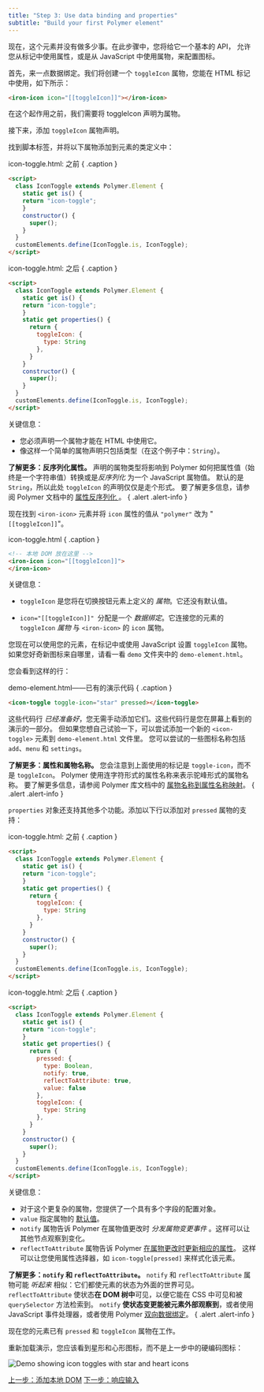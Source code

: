 ```yaml
---
title: "Step 3: Use data binding and properties"
subtitle: "Build your first Polymer element"
---
```


现在，这个元素并没有做多少事。在此步骤中，您将给它一个基本的 API，
允许您从标记中使用属性，或是从 JavaScript 中使用属物，来配置图标。

首先，来一点数据绑定。我们将创建一个 `toggleIcon` 属物，您能在 HTML 标记中使用，如下所示：

```html
<iron-icon icon="[[toggleIcon]]"></iron-icon>
```

在这个起作用之前，我们需要将 toggleIcon 声明为属物。

接下来，添加 `toggleIcon` 属物声明。

找到脚本标签，并将以下属物添加到元素的类定义中：

icon-toggle.html: 之前 { .caption }

```html
<script>
  class IconToggle extends Polymer.Element {
    static get is() {
    return "icon-toggle";
    }
    constructor() {
      super();
    }
  }
  customElements.define(IconToggle.is, IconToggle);
</script>
```
icon-toggle.html: 之后 { .caption }

```html
<script>
  class IconToggle extends Polymer.Element {
    static get is() {
    return "icon-toggle";
    }
    static get properties() {
      return {
        toggleIcon: {
          type: String
        },
      }
    }
    constructor() {
      super();
    }
  }
  customElements.define(IconToggle.is, IconToggle);
</script>
```

关键信息：

  * 您必须声明一个属物才能在 HTML 中使用它。
  * 像这样一个简单的属物声明只包括类型（在这个例子中：`String`）。

**了解更多：反序列化属性。** 声明的属物类型将影响到 Polymer 如何把属性值（始终是一个字符串值）转换或是<em>反序列化</em>
为一个 JavaScript 属物值。
默认的是 `String`，所以此处 `toggleIcon` 的声明仅仅是走个形式。
要了解更多信息，请参阅 Polymer 文档中的 <a href="/2.0/docs/devguide/properties#attribute-deserialization">属性反序列化
</a>。
{ .alert .alert-info }

现在找到 `<iron-icon>` 元素并将 `icon` 属性的值从 `"polymer"` 改为  "`[[toggleIcon]]`"。

icon-toggle.html { .caption }

```html
<!-- 本地 DOM 放在这里 -->
<iron-icon icon="[[toggleIcon]]">
</iron-icon>
```

关键信息：

  * `toggleIcon` 是您将在切换按钮元素上定义的 <em>属物</em>。它还没有默认值。
    
  * `icon="[[toggleIcon]]" `分配是一个 <em>数据绑定</em>。它连接您的元素的 `toggleIcon` <em>属物</em> 与 `<iron-icon>` 的 `icon` 属物。

您现在可以使用您的元素，在标记中或使用 JavaScript 设置 `toggleIcon` 属物。
如果您好奇新图标来自哪里，请看一看 `demo` 文件夹中的 `demo-element.html`。

您会看到这样的行：

demo-element.html——已有的演示代码 { .caption }

```html
<icon-toggle toggle-icon="star" pressed></icon-toggle>
```

这些代码行 _已经准备好_，您无需手动添加它们。这些代码行是您在屏幕上看到的演示的一部分。
但如果您想自己试验一下，可以尝试添加一个新的 `<icon-toggle>` 元素到 `demo-element.html` 文件里。
您可以尝试的一些图标名称包括 `add`、`menu` 和 `settings`。

**了解更多：属性和属物名称。** 您会注意到上面使用的标记是 `toggle-icon`，而不是 `toggleIcon`。
Polymer 使用连字符形式的属性名称来表示驼峰形式的属物名称。
要了解更多信息，请参阅 Polymer 库文档中的 <a href="/2.0/docs/devguide/properties#property-name-mapping">属物名称到属性名称映射</a>。
{ .alert .alert-info }

`properties` 对象还支持其他多个功能。添加以下行以添加对
`pressed` 属物的支持：

icon-toggle.html: 之前 { .caption }
```html
<script>
  class IconToggle extends Polymer.Element {
    static get is() {
    return "icon-toggle";
    }
    static get properties() {
      return {
        toggleIcon: {
          type: String
        },
      }
    }
    constructor() {
      super();
    }
  }
  customElements.define(IconToggle.is, IconToggle);
</script>
```

icon-toggle.html: 之后 { .caption }

```html
<script>
  class IconToggle extends Polymer.Element {
    static get is() {
    return "icon-toggle";
    }
    static get properties() {
      return {
        pressed: {
          type: Boolean,
          notify: true,
          reflectToAttribute: true,
          value: false
        },
        toggleIcon: {
          type: String
        },
      }
    }
    constructor() {
      super();
    }
  }
  customElements.define(IconToggle.is, IconToggle);
</script>
```

关键信息：

 *   对于这个更复杂的属物，您提供了一个具有多个字段的配置对象。
*   `value` 指定属物的 [默认值](/2.0/docs/devguide/properties#configure-values)。
*   `notify` 属物告诉 Polymer 在属物值更改时 <em>分发属物变更事件
    </em>。这样可以让其他节点观察到变化。
*   `reflectToAttribute` 属物告诉 Polymer
    [在属物更改时更新相应的属性](/2.0/docs/devguide/properties#attribute-reflection)。
    这样可以让您使用属性选择器，如 `icon-toggle[pressed]` 来样式化该元素。

**了解更多：`notify` 和 `reflectToAttribute`。** `notify` 和
`reflectToAttribute` 属物可能 _听起来_ 相似：它们都使元素的状态为外面的世界可见。
`reflectToAttribute` 使状态**在 DOM 树中**可见，以便它能在 CSS 中可见和被 `querySelector` 方法检索到。
`notify` **使状态变更能被元素外部观察到**，或者使用 JavaScript 事件处理器，或者使用 Polymer
<a href="/2.0/docs/devguide/data-binding#two-way-bindings">双向数据绑定</a>。
{ .alert .alert-info }

现在您的元素已有 `pressed` 和 `toggleIcon` 属物在工作。

重新加载演示，您应该看到星形和心形图标，而不是上一步中的硬编码图标：

<img src="/images/2.0/first-element/static-toggles.png" alt="Demo showing icon toggles with star and heart icons">

<a class="blue-button" href="step-2">上一步：添加本地 DOM</a>
<a class="blue-button" href="step-4">下一步：响应输入</a>
